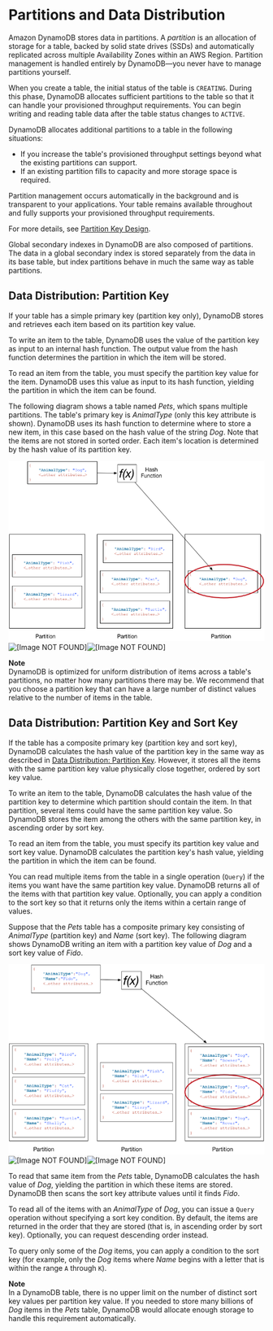 # Partitions and Data Distribution<a name="HowItWorks.Partitions"></a>

Amazon DynamoDB stores data in partitions\. A *partition* is an allocation of storage for a table, backed by solid state drives \(SSDs\) and automatically replicated across multiple Availability Zones within an AWS Region\. Partition management is handled entirely by DynamoDB—you never have to manage partitions yourself\.

When you create a table, the initial status of the table is `CREATING`\. During this phase, DynamoDB allocates sufficient partitions to the table so that it can handle your provisioned throughput requirements\. You can begin writing and reading table data after the table status changes to `ACTIVE`\.

DynamoDB allocates additional partitions to a table in the following situations:
+ If you increase the table's provisioned throughput settings beyond what the existing partitions can support\.
+ If an existing partition fills to capacity and more storage space is required\.

Partition management occurs automatically in the background and is transparent to your applications\. Your table remains available throughout and fully supports your provisioned throughput requirements\.

For more details, see [Partition Key Design](bp-partition-key-design.md)\.

Global secondary indexes in DynamoDB are also composed of partitions\. The data in a global secondary index is stored separately from the data in its base table, but index partitions behave in much the same way as table partitions\.

## Data Distribution: Partition Key<a name="HowItWorks.Partitions.SimpleKey"></a>

If your table has a simple primary key \(partition key only\), DynamoDB stores and retrieves each item based on its partition key value\.

To write an item to the table, DynamoDB uses the value of the partition key as input to an internal hash function\. The output value from the hash function determines the partition in which the item will be stored\.

To read an item from the table, you must specify the partition key value for the item\. DynamoDB uses this value as input to its hash function, yielding the partition in which the item can be found\.

The following diagram shows a table named *Pets*, which spans multiple partitions\. The table's primary key is *AnimalType* \(only this key attribute is shown\)\. DynamoDB uses its hash function to determine where to store a new item, in this case based on the hash value of the string *Dog*\. Note that the items are not stored in sorted order\. Each item's location is determined by the hash value of its partition key\.

![\[Image NOT FOUND\]](./images/HowItWorksPartitionKey.png)![\[Image NOT FOUND\]](./)![\[Image NOT FOUND\]](./)

**Note**  
DynamoDB is optimized for uniform distribution of items across a table's partitions, no matter how many partitions there may be\. We recommend that you choose a partition key that can have a large number of distinct values relative to the number of items in the table\.

## Data Distribution: Partition Key and Sort Key<a name="HowItWorks.Partitions.CompositeKey"></a>

If the table has a composite primary key \(partition key and sort key\), DynamoDB calculates the hash value of the partition key in the same way as described in [Data Distribution: Partition Key](#HowItWorks.Partitions.SimpleKey)\. However, it stores all the items with the same partition key value physically close together, ordered by sort key value\.

To write an item to the table, DynamoDB calculates the hash value of the partition key to determine which partition should contain the item\. In that partition, several items could have the same partition key value\. So DynamoDB stores the item among the others with the same partition key, in ascending order by sort key\.

To read an item from the table, you must specify its partition key value and sort key value\. DynamoDB calculates the partition key's hash value, yielding the partition in which the item can be found\.

You can read multiple items from the table in a single operation \(`Query`\) if the items you want have the same partition key value\. DynamoDB returns all of the items with that partition key value\. Optionally, you can apply a condition to the sort key so that it returns only the items within a certain range of values\.

Suppose that the *Pets* table has a composite primary key consisting of *AnimalType* \(partition key\) and *Name* \(sort key\)\. The following diagram shows DynamoDB writing an item with a partition key value of *Dog* and a sort key value of *Fido*\.

![\[Image NOT FOUND\]](./images/HowItWorksPartitionKeySortKey.png)![\[Image NOT FOUND\]](./)![\[Image NOT FOUND\]](./)

To read that same item from the *Pets* table, DynamoDB calculates the hash value of *Dog*, yielding the partition in which these items are stored\. DynamoDB then scans the sort key attribute values until it finds *Fido*\.

To read all of the items with an *AnimalType* of *Dog*, you can issue a `Query` operation without specifying a sort key condition\. By default, the items are returned in the order that they are stored \(that is, in ascending order by sort key\)\. Optionally, you can request descending order instead\.

To query only some of the *Dog* items, you can apply a condition to the sort key \(for example, only the *Dog* items where *Name* begins with a letter that is within the range `A` through `K`\)\.

**Note**  
In a DynamoDB table, there is no upper limit on the number of distinct sort key values per partition key value\. If you needed to store many billions of *Dog* items in the *Pets* table, DynamoDB would allocate enough storage to handle this requirement automatically\.